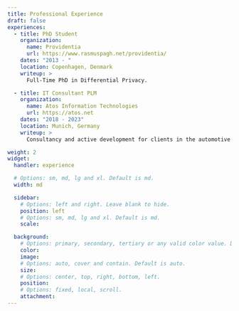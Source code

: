 ```yaml
---
title: Professional Experience
draft: false
experiences:
  - title: PhD Student
    organization:
      name: Providentia
      url: https://www.rasmuspagh.net/providentia/
    dates: "2013 - "
    location: Copenhagen, Denmark
    writeup: >
      Full-Time PhD in Differential Privacy.

  - title: IT Consultant PLM
    organization:
      name: Atos Information Technologies
      url: https://atos.net
    dates: "2018 - 2023"
    location: Munich, Germany
    writeup: >
      Consultancy and active development for clients in the automotive and manufacturing industries in the Teamcenter world.

weight: 2
widget:
  handler: experience

  # Options: sm, md, lg and xl. Default is md.
  width: md

  sidebar:
    # Options: left and right. Leave blank to hide.
    position: left
    # Options: sm, md, lg and xl. Default is md.
    scale:

  background:
    # Options: primary, secondary, tertiary or any valid color value. Default is primary.
    color:
    image:
    # Options: auto, cover and contain. Default is auto.
    size:
    # Options: center, top, right, bottom, left.
    position:
    # Options: fixed, local, scroll.
    attachment:
---
```

